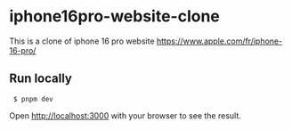# iphone16pro-website-clone

This is a clone of iphone 16 pro website https://www.apple.com/fr/iphone-16-pro/

## Run locally

` $ pnpm dev`

Open [http://localhost:3000](http://localhost:3000) with your browser to see the result.
